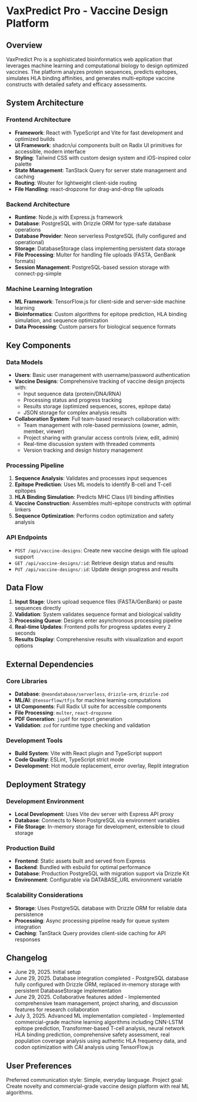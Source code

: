 # VaxPredict Pro - Vaccine Design Platform

## Overview

VaxPredict Pro is a sophisticated bioinformatics web application that leverages machine learning and computational biology to design optimized vaccines. The platform analyzes protein sequences, predicts epitopes, simulates HLA binding affinities, and generates multi-epitope vaccine constructs with detailed safety and efficacy assessments.

## System Architecture

### Frontend Architecture
- **Framework**: React with TypeScript and Vite for fast development and optimized builds
- **UI Framework**: shadcn/ui components built on Radix UI primitives for accessible, modern interface
- **Styling**: Tailwind CSS with custom design system and iOS-inspired color palette
- **State Management**: TanStack Query for server state management and caching
- **Routing**: Wouter for lightweight client-side routing
- **File Handling**: react-dropzone for drag-and-drop file uploads

### Backend Architecture
- **Runtime**: Node.js with Express.js framework
- **Database**: PostgreSQL with Drizzle ORM for type-safe database operations
- **Database Provider**: Neon serverless PostgreSQL (fully configured and operational)
- **Storage**: DatabaseStorage class implementing persistent data storage
- **File Processing**: Multer for handling file uploads (FASTA, GenBank formats)
- **Session Management**: PostgreSQL-based session storage with connect-pg-simple

### Machine Learning Integration
- **ML Framework**: TensorFlow.js for client-side and server-side machine learning
- **Bioinformatics**: Custom algorithms for epitope prediction, HLA binding simulation, and sequence optimization
- **Data Processing**: Custom parsers for biological sequence formats

## Key Components

### Data Models
- **Users**: Basic user management with username/password authentication
- **Vaccine Designs**: Comprehensive tracking of vaccine design projects with:
  - Input sequence data (protein/DNA/RNA)
  - Processing status and progress tracking
  - Results storage (optimized sequences, scores, epitope data)
  - JSON storage for complex analysis results
- **Collaboration System**: Full team-based research collaboration with:
  - Team management with role-based permissions (owner, admin, member, viewer)
  - Project sharing with granular access controls (view, edit, admin)
  - Real-time discussion system with threaded comments
  - Version tracking and design history management

### Processing Pipeline
1. **Sequence Analysis**: Validates and processes input sequences
2. **Epitope Prediction**: Uses ML models to identify B-cell and T-cell epitopes
3. **HLA Binding Simulation**: Predicts MHC Class I/II binding affinities
4. **Vaccine Construction**: Assembles multi-epitope constructs with optimal linkers
5. **Sequence Optimization**: Performs codon optimization and safety analysis

### API Endpoints
- `POST /api/vaccine-designs`: Create new vaccine design with file upload support
- `GET /api/vaccine-designs/:id`: Retrieve design status and results
- `PUT /api/vaccine-designs/:id`: Update design progress and results

## Data Flow

1. **Input Stage**: Users upload sequence files (FASTA/GenBank) or paste sequences directly
2. **Validation**: System validates sequence format and biological validity
3. **Processing Queue**: Designs enter asynchronous processing pipeline
4. **Real-time Updates**: Frontend polls for progress updates every 2 seconds
5. **Results Display**: Comprehensive results with visualization and export options

## External Dependencies

### Core Libraries
- **Database**: `@neondatabase/serverless`, `drizzle-orm`, `drizzle-zod`
- **ML/AI**: `@tensorflow/tfjs` for machine learning computations
- **UI Components**: Full Radix UI suite for accessible components
- **File Processing**: `multer`, `react-dropzone`
- **PDF Generation**: `jspdf` for report generation
- **Validation**: `zod` for runtime type checking and validation

### Development Tools
- **Build System**: Vite with React plugin and TypeScript support
- **Code Quality**: ESLint, TypeScript strict mode
- **Development**: Hot module replacement, error overlay, Replit integration

## Deployment Strategy

### Development Environment
- **Local Development**: Uses Vite dev server with Express API proxy
- **Database**: Connects to Neon PostgreSQL via environment variables
- **File Storage**: In-memory storage for development, extensible to cloud storage

### Production Build
- **Frontend**: Static assets built and served from Express
- **Backend**: Bundled with esbuild for optimal performance
- **Database**: Production PostgreSQL with migration support via Drizzle Kit
- **Environment**: Configurable via DATABASE_URL environment variable

### Scalability Considerations
- **Storage**: Uses PostgreSQL database with Drizzle ORM for reliable data persistence
- **Processing**: Async processing pipeline ready for queue system integration
- **Caching**: TanStack Query provides client-side caching for API responses

## Changelog

- June 29, 2025. Initial setup
- June 29, 2025. Database integration completed - PostgreSQL database fully configured with Drizzle ORM, replaced in-memory storage with persistent DatabaseStorage implementation
- June 29, 2025. Collaborative features added - Implemented comprehensive team management, project sharing, and discussion features for research collaboration
- July 3, 2025. Advanced ML implementation completed - Implemented commercial-grade machine learning algorithms including CNN-LSTM epitope prediction, Transformer-based T-cell analysis, neural network HLA binding prediction, comprehensive safety assessment, real population coverage analysis using authentic HLA frequency data, and codon optimization with CAI analysis using TensorFlow.js

## User Preferences

Preferred communication style: Simple, everyday language.
Project goal: Create novelty and commercial-grade vaccine design platform with real ML algorithms.